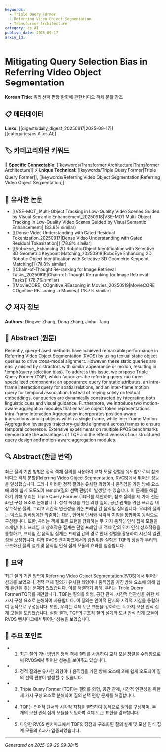 ```yaml
---
keywords:
  - Triple Query Former
  - Referring Video Object Segmentation
  - Transformer Architecture
category: cs.AI
publish_date: 2025-09-17
arxiv_id:
---
```


<!-- KEYWORD_LINKING_METADATA:
{
  "processed_timestamp": "2025-09-22 22:50:58.082866",
  "vocabulary_version": "1.0",
  "selected_keywords": [
    "Triple Query Former",
    "Referring Video Object Segmentation",
    "Transformer Architecture"
  ],
  "rejected_keywords": [
    "Motion-aware Aggregation",
    "Multi-Modal Learning"
  ],
  "similarity_scores": {
    "Triple Query Former": 0.85,
    "Referring Video Object Segmentation": 0.8,
    "Transformer Architecture": 0.78
  },
  "extraction_method": "AI_prompt_based",
  "budget_applied": true
}
-->

# Mitigating Query Selection Bias in Referring Video Object Segmentation

**Korean Title:** 쿼리 선택 편향 완화에 관한 비디오 객체 분할 참조

## 📋 메타데이터

**Links**: [[digests/daily_digest_20250917|2025-09-17]]      [[categories/cs.AI|cs.AI]]

## 🏷️ 카테고리화된 키워드
**🔗 Specific Connectable**: [[keywords/Transformer Architecture|Transformer Architecture]]
**⚡ Unique Technical**: [[keywords/Triple Query Former|Triple Query Former]], [[keywords/Referring Video Object Segmentation|Referring Video Object Segmentation]]

## 🔗 유사한 논문
- [[VSE-MOT_ Multi-Object Tracking in Low-Quality Video Scenes Guided by Visual Semantic Enhancement_20250918|VSE-MOT Multi-Object Tracking in Low-Quality Video Scenes Guided by Visual Semantic Enhancement]] (83.8% similar)
- [[Dense Video Understanding with Gated Residual Tokenization_20250917|Dense Video Understanding with Gated Residual Tokenization]] (78.8% similar)
- [[RoboEye_ Enhancing 2D Robotic Object Identification with Selective 3D Geometric Keypoint Matching_20250918|RoboEye Enhancing 2D Robotic Object Identification with Selective 3D Geometric Keypoint Matching]] (78.8% similar)
- [[Chain-of-Thought Re-ranking for Image Retrieval Tasks_20250919|Chain-of-Thought Re-ranking for Image Retrieval Tasks]] (78.7% similar)
- [[MovieCORE_ COgnitive REasoning in Movies_20250919|MovieCORE COgnitive REasoning in Movies]] (78.7% similar)

## 📋 저자 정보

**Authors:** Dingwei Zhang, Dong Zhang, Jinhui Tang

## 📄 Abstract (원문)

Recently, query-based methods have achieved remarkable performance in
Referring Video Object Segmentation (RVOS) by using textual static object
queries to drive cross-modal alignment. However, these static queries are
easily misled by distractors with similar appearance or motion, resulting in
\emph{query selection bias}. To address this issue, we propose Triple Query
Former (TQF), which factorizes the referring query into three specialized
components: an appearance query for static attributes, an intra-frame
interaction query for spatial relations, and an inter-frame motion query for
temporal association. Instead of relying solely on textual embeddings, our
queries are dynamically constructed by integrating both linguistic cues and
visual guidance. Furthermore, we introduce two motion-aware aggregation modules
that enhance object token representations: Intra-frame Interaction Aggregation
incorporates position-aware interactions among objects within a single frame,
while Inter-frame Motion Aggregation leverages trajectory-guided alignment
across frames to ensure temporal coherence. Extensive experiments on multiple
RVOS benchmarks demonstrate the advantages of TQF and the effectiveness of our
structured query design and motion-aware aggregation modules.

## 🔍 Abstract (한글 번역)

최근 질의 기반 방법은 정적 객체 질의를 사용하여 교차 모달 정렬을 유도함으로써 참조 비디오 객체 분할(Referring Video Object Segmentation, RVOS)에서 뛰어난 성능을 달성했습니다. 그러나 이러한 정적 질의는 유사한 외형이나 움직임을 가진 방해 요소에 의해 쉽게 오도되어 \emph{질의 선택 편향}이 발생할 수 있습니다. 이 문제를 해결하기 위해 우리는 Triple Query Former (TQF)를 제안하며, 참조 질의를 세 가지 전문화된 구성 요소로 분해합니다: 정적 속성을 위한 외형 질의, 공간 관계를 위한 프레임 내 상호작용 질의, 그리고 시간적 연관성을 위한 프레임 간 움직임 질의입니다. 우리의 질의는 텍스트 임베딩에만 의존하는 대신, 언어적 단서와 시각적 지침을 통합하여 동적으로 구성됩니다. 또한, 우리는 객체 토큰 표현을 강화하는 두 가지 움직임 인식 집계 모듈을 소개합니다: 프레임 내 상호작용 집계는 단일 프레임 내 객체 간의 위치 인식 상호작용을 통합하고, 프레임 간 움직임 집계는 프레임 간의 경로 안내 정렬을 활용하여 시간적 일관성을 보장합니다. 여러 RVOS 벤치마크에서의 광범위한 실험은 TQF의 장점과 우리의 구조화된 질의 설계 및 움직임 인식 집계 모듈의 효과를 입증합니다.

## 📝 요약

최근 질의 기반 방법이 Referring Video Object Segmentation(RVOS)에서 뛰어난 성과를 보였으나, 정적 객체 질의가 유사한 외형이나 움직임을 가진 방해 요소에 의해 쉽게 혼란을 겪는 문제가 있었습니다. 이를 해결하기 위해, 우리는 Triple Query Former(TQF)를 제안합니다. TQF는 질의를 외형, 공간 관계, 시간적 연관성을 위한 세 가지 구성 요소로 분해하여 사용합니다. 이 질의는 언어적 단서와 시각적 지침을 통합하여 동적으로 구성됩니다. 또한, 우리는 객체 토큰 표현을 강화하는 두 가지 모션 인식 집계 모듈을 도입했습니다. 실험 결과, TQF의 구조적 질의 설계와 모션 인식 집계 모듈이 RVOS 벤치마크에서 뛰어난 성능을 보였습니다.

## 🎯 주요 포인트

- 1. 최근 질의 기반 방법은 정적 객체 질의를 사용하여 교차 모달 정렬을 수행함으로써 RVOS에서 뛰어난 성능을 보여주고 있습니다.

- 2. 정적 질의는 유사한 외형이나 움직임을 가진 방해 요소에 의해 쉽게 오도되어 질의 선택 편향이 발생할 수 있습니다.

- 3. Triple Query Former (TQF)는 질의를 외형, 공간 관계, 시간적 연관성을 위한 세 가지 구성 요소로 분해하여 질의 선택 편향 문제를 해결합니다.

- 4. TQF는 언어적 단서와 시각적 지침을 결합하여 동적으로 질의를 구성하며, 두 개의 모션 인식 집계 모듈을 도입하여 객체 토큰 표현을 강화합니다.

- 5. 다양한 RVOS 벤치마크에서 TQF의 장점과 구조화된 질의 설계 및 모션 인식 집계 모듈의 효과가 입증되었습니다.

---

*Generated on 2025-09-20 09:38:15*